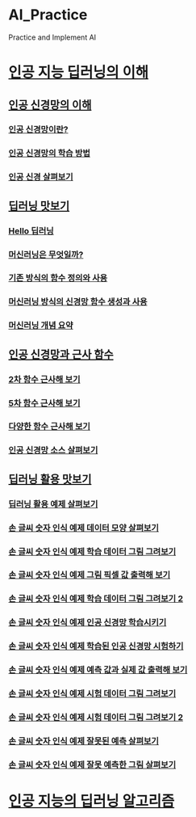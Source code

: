 # AI_Practice
 Practice and Implement AI

# [인공 지능 딥러닝의 이해](./1/README.md)
## [인공 신경망의 이해](./1/1_1/README.md)
### [인공 신경망이란?](./1/1_1/1_1_1/README.md)
### [인공 신경망의 학습 방법](./1/1_1/1_1_2/README.md)
### [인공 신경 살펴보기](./1/1_1/1_1_3/README.md)
## [딥러닝 맛보기](./1/1_2/README.md)
### [Hello 딥러닝](./1/1_2/1_2_1/README.md)
### [머신러닝은 무엇일까?](./1/1_2/1_2_2/README.md)
### [기존 방식의 함수 정의와 사용](./1/1_2/1_2_3/README.md)
### [머신러닝 방식의 신경망 함수 생성과 사용](./1/1_2/1_2_4/README.md)
### [머신러닝 개념 요약](./1/1_2/1_2_5/README.md)
## [인공 신경망과 근사 함수](./1/1_3/README.md)
### [2차 함수 근사해 보기](./1/1_3/1_3_1/README.md)
### [5차 함수 근사해 보기](./1/1_3/1_3_2/README.md)
### [다양한 함수 근사해 보기](./1/1_3/1_3_3/README.md)
### [인공 신경망 소스 살펴보기](./1/1_3/1_3_4/README.md)
## [딥러닝 활용 맛보기](./1/1_4/README.md)
### [딥러닝 활용 예제 살펴보기](./1/1_4/1_4_1/README.md)
### [손 글씨 숫자 인식 예제 데이터 모양 살펴보기](./1/1_4/1_4_2/README.md)
### [손 글씨 숫자 인식 예제 학습 데이터 그림 그려보기](./1/1_4/1_4_3/README.md)
### [손 글씨 숫자 인식 예제 그림 픽셀 값 출력해 보기](./1/1_4/1_4_4/README.md)
### [손 글씨 숫자 인식 예제 학습 데이터 그림 그려보기 2](./1/1_4/1_4_5/README.md)
### [손 글씨 숫자 인식 예제 인공 신경망 학습시키기](./1/1_4/1_4_6/README.md)
### [손 글씨 숫자 인식 예제 학습된 인공 신경망 시험하기](./1/1_4/1_4_7/README.md)
### [손 글씨 숫자 인식 예제 예측 값과 실제 값 출력해 보기](./1/1_4/1_4_8/README.md)
### [손 글씨 숫자 인식 예제 시험 데이터 그림 그려보기](./1/1_4/1_4_9/README.md)
### [손 글씨 숫자 인식 예제 시험 데이터 그림 그려보기 2](./1/1_4/1_4_10/README.md)
### [손 글씨 숫자 인식 예제 잘못된 예측 살펴보기](./1/1_4/1_4_11/README.md)
### [손 글씨 숫자 인식 예제 잘못 예측한 그림 살펴보기](./1/1_4/1_4_12/README.md)
# [인공 지능의 딥러닝 알고리즘](/2/README.md)
